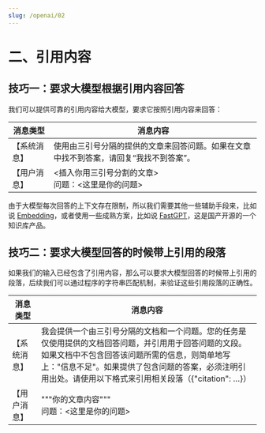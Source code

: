 ```yaml
---
slug: /openai/02
---
```


# 二、引用内容

## 技巧一：要求大模型根据引用内容回答

我们可以提供可靠的引用内容给大模型，要求它按照引用内容来回答：

| 消息类型     | 消息内容                                                                                 |
| ------------ | ---------------------------------------------------------------------------------------- |
| 【系统消息】 | 使用由三引号分隔的提供的文章来回答问题。如果在文章中找不到答案，请回复“我找不到答案”。 |
| 【用户消息】 | &lt;插入你用三引号分割的文章&gt;<br />问题：&lt;这里是你的问题&gt;                     |

由于大模型每次回答的上下文存在限制，所以我们需要其他一些辅助手段来，比如说 [Embedding](https://platform.openai.com/docs/guides/prompt-engineering/tactic-use-embeddings-based-search-to-implement-efficient-knowledge-retrieval)，或者使用一些成熟方案，比如说 [FastGPT](https://fastgpt.run/)，这是国产开源的一个知识库产品。


## 技巧二：要求大模型回答的时候带上引用的段落

如果我们的输入已经包含了引用内容，那么可以要求大模型回答的时候带上引用的段落，后续我们可以通过程序的字符串匹配机制，来验证这些引用段落的正确性。

| 消息类型     | 消息内容                                                                                                                                                                                                                                                                |
| ------------ | ----------------------------------------------------------------------------------------------------------------------------------------------------------------------------------------------------------------------------------------------------------------------- |
| 【系统消息】 | 我会提供一个由三引号分隔的文档和一个问题。您的任务是仅使用提供的文档回答问题，并引用用于回答问题的文段。如果文档中不包含回答该问题所需的信息，则简单地写上："信息不足"。如果提供了包含问题的答案，必须注明引用出处。请使用以下格式来引用相关段落（&lbrace;"citation": …&rbrace;） |
| 【用户消息】 | """你的文章内容"""<br />问题：&lt;这里是你的问题&gt;                                                                                                                                                                                                                    |




